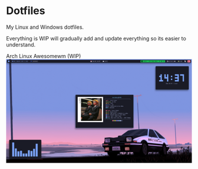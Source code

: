 # Dotfiles

 My Linux and Windows dotfiles.

 Everything is WIP will gradually add and update everything so its easier to understand.


Arch Linux Awesomewm (WIP)
![alt text](assets/awesomewm-preview.png)
